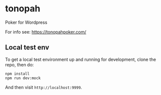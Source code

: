 # tonopah
Poker for Wordpress

For info see: https://tonopahpoker.com/

## Local test env

To get a local test environment up and running for development, clone the repo, then do:

```
npm install
npm run dev:mock
```

And then visit `http://localhost:9999`.

